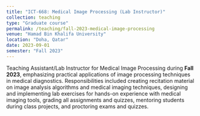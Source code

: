 ```yaml
---
title: "ICT-668: Medical Image Processing (Lab Instructor)"
collection: teaching
type: "Graduate course"
permalink: /teaching/fall-2023-medical-image-processing
venue: "Hamad Bin Khalifa University"
location: "Doha, Qatar"
date: 2023-09-01
semester: "Fall 2023"
---
```


Teaching Assistant/Lab Instructor for Medical Image Processing during **Fall 2023**, emphasizing practical applications of image processing techniques in medical diagnostics. Responsibilities included creating recitation material on image analysis algorithms and medical imaging techniques, designing and implementing lab exercises for hands-on experience with medical imaging tools, grading all assignments and quizzes, mentoring students during class projects, and proctoring exams and quizzes.
